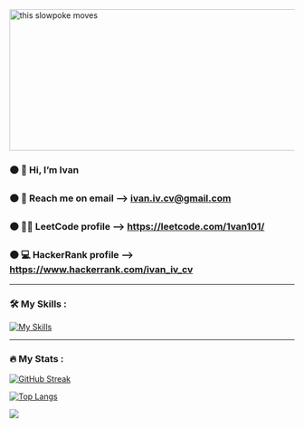 

<img src="https://media.tenor.com/GVk4jB2u_i8AAAAd/coding.gif" alt="this slowpoke moves"  width="1200" height="250" alt="404 image"/>



### 🟠 👋 Hi, I’m Ivan
### 🟠 📧 Reach me on email --> <a href="mailto:ivan.iv.cv@gmail.com">ivan.iv.cv@gmail.com</a>
### 🟠 🧑‍💻 LeetCode profile --> https://leetcode.com/1van101/
### 🟠 💻 HackerRank profile --> https://www.hackerrank.com/ivan_iv_cv

<hr />

### :hammer_and_wrench: My Skills :


[![My Skills](https://skillicons.dev/icons?i=py,html,css,mysql,js,vscode,django,docker,github,postgres,postman,sqlite)](https://skillicons.dev)

<hr />

### :fire: My Stats :

[![GitHub Streak](http://github-readme-streak-stats.herokuapp.com?user=1van101&layout=compact)](https://github.com/1van101?tab=repositories)

[![Top Langs](https://github-readme-stats.vercel.app/api/top-langs/?username=1van101)](https://github.com/1van101?tab=repositories)

![](https://komarev.com/ghpvc/?username=your-github-username&color=blue)


